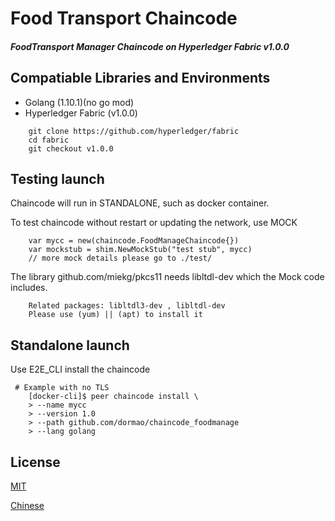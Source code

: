 # Food Transport Chaincode
##### FoodTransport Manager Chaincode on Hyperledger Fabric v1.0.0

## Compatiable Libraries and Environments
* Golang (1.10.1)(no go mod)
* Hyperledger Fabric (v1.0.0)
```
    git clone https://github.com/hyperledger/fabric
    cd fabric
    git checkout v1.0.0
```

## Testing launch
Chaincode will run in STANDALONE, such as docker container.

To test chaincode without restart or updating the network, use MOCK
```
    var mycc = new(chaincode.FoodManageChaincode{})
    var mockstub = shim.NewMockStub("test stub", mycc)
    // more mock details please go to ./test/
```
The library github.com/miekg/pkcs11 needs libltdl-dev which the Mock code includes.
```
    Related packages: libltdl3-dev , libltdl-dev
    Please use (yum) || (apt) to install it
```

## Standalone launch
Use E2E_CLI install the chaincode
```
 # Example with no TLS
    [docker-cli]$ peer chaincode install \
    > --name mycc
    > --version 1.0
    > --path github.com/dormao/chaincode_foodmanage
    > --lang golang
```

## License
[MIT](https://opensource.org/licenses/MIT)

[Chinese](./README_cn.md)